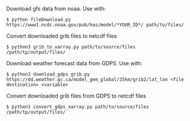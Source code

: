 
Download gfs data from noaa. Use with:

```
$ python fileDownload.py https://www1.ncdc.noaa.gov/pub/has/model/*YOUR_ID*/ path/to/files/
```

Convert downloaded grib files to netcdf files

```
$ python3 grib_to_xarray.py path/to/source/files /path/tp/output/files/
```
Download weather forecast data from GDPS. Use with:

```
$ python3 download_gdps_grib.py https://dd.weather.gc.ca/model_gem_global/25km/grib2/lat_lon <file destination> <variable>

```
Convert downloaded grib files from GDPS to netcdf files

```
$ python3 convert_gdps_xarray.py path/to/source/files /path/tp/output/files/



